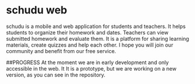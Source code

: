 # schudu web
schudu is a mobile and web application for students and teachers. It helps students to organize their homework and dates. Teachers can view submitted homework and evaluate them. It is a platform for sharing learning materials, create quizzes and help each other.
I hope you will join our community and benefit from our free service.

##PROGRESS
At the moment we are in early development and only accessible in the web. It 
It is a prototype, but we are working on a new version, as you can see in the repository.
